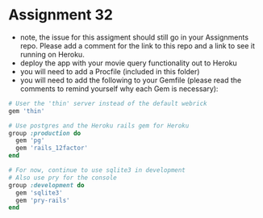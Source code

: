 # Assignment 32
* note, the issue for this assigment should still go in your Assignments repo. Please add a comment for the link to this repo and a link to see it running on Heroku.
* deploy the app with your movie query functionality out to Heroku
* you will need to add a Procfile (included in this folder)
* you will need to add the following to your Gemfile (please read the comments to remind yourself why each Gem is necessary):


```ruby
# User the 'thin' server instead of the default webrick
gem 'thin'

# Use postgres and the Heroku rails gem for Heroku
group :production do
  gem 'pg'
  gem 'rails_12factor'
end

# For now, continue to use sqlite3 in development
# Also use pry for the console
group :development do
  gem 'sqlite3'
  gem 'pry-rails'
end
```
